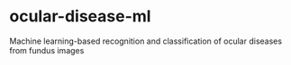 # ocular-disease-ml
Machine learning-based recognition and classification of ocular diseases from fundus images
